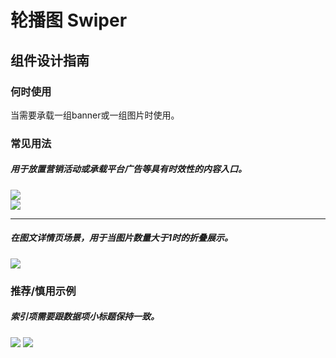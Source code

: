 # 轮播图 Swiper

## 组件设计指南

### 何时使用

当需要承载一组banner或一组图片时使用。

### 常见用法

##### 用于放置营销活动或承载平台广告等具有时效性的内容入口。

<div class="legend">
  <div class="item">
    <img src="https://tdesign.gtimg.com/site/design/mobile-guide/swiper/swiper-1.png" />
  </div>

  <div class="item">
    <img src="https://tdesign.gtimg.com/site/design/mobile-guide/swiper/swiper-2.png" />
  </div>
</div>

<hr />

 ##### 在图文详情页场景，用于当图片数量大于1时的折叠展示。
<div class="legend">
 <div class="item">
  <img src="https://tdesign.gtimg.com/site/design/mobile-guide/swiper/swiper-3.png" />
 </div>
</div>


### 推荐/慎用示例

##### 索引项需要跟数据项小标题保持一致。

<div class="legend">
 <div class="item">
   <img src="https://tdesign.gtimg.com/site/design/mobile-guide/swiper/swiper-4.png" />
   <img class="tag" src="https://tdesign.gtimg.com/site/doc/bad.png" />
 </div>
</div>

